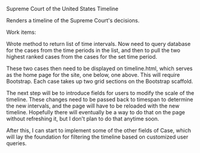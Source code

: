 Supreme Court of the United States Timeline

Renders a timeline of the Supreme Court's decisions.

Work items:

Wrote method to return list of time intervals. Now need to query database for the cases from the time periods in the list, and then to pull the two highest ranked cases from the cases for the set time period.

These two cases then need to be displayed on timeline.html, which serves as the home page for the site, one below, one above. This will require Bootstrap. Each case takes up two grid sections on the Bootstrap scaffold.

The next step will be to introduce fields for users to modify the scale of the timeline. These changes need to be passed back to timespan to determine the new intervals, and the page will have to be reloaded with the new timeline. Hopefully there will eventually be a way to do that on the page without refreshing it, but I don't plan to do that anytime soon.

After this, I can start to implement some of the other fields of Case, which will lay the foundation for filtering the timeline based on customized user queries.
